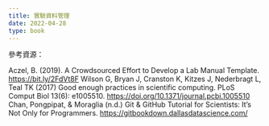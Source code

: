 ```yaml
---
title: 實驗資料管理
date: 2022-04-28
type: book
---
```



參考資源：

Aczel, B. (2019). A Crowdsourced Effort to Develop a  Lab Manual Template. https://bit.ly/2FdVt8F
Wilson G, Bryan J, Cranston K, Kitzes J, Nederbragt L, Teal TK (2017) Good enough practices in scientific computing. PLoS Comput Biol 13(6): e1005510. https://doi.org/10.1371/journal.pcbi.1005510
Chan, Pongpipat, & Moraglia (n.d.) Git & GitHub Tutorial for Scientists: It’s Not Only for Programmers. https://gitbookdown.dallasdatascience.com/